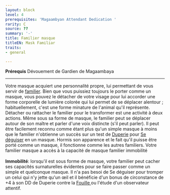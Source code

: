```yaml
---
layout: block
level: 4
prerequisites: 'Magaambyan Attendant Dedication '
rarity: C
source: ??
summary: '-'
title: Familier masque
titleEN: Mask Familiar
traits:
- general

---
```


<p><span id="ctl00_MainContent_DetailedOutput"><strong>Prérequis</strong> Dévouement de Gardien de Magaambaya <br></span></p>
<hr>
<p>Votre masque acquiert une personnalité propre, lui permettant de vous servir de <a href="https://2e.aonprd.com/Familiars.aspx">familier</a>. Bien que vous puissiez toujours le porter comme un masque, vous pouvez le détacher de votre visage pour lui accorder une forme corporelle de lumière colorée qui lui permet de se déplacer alentour ; habituellement, c'est une forme minature de l'animal qu'il représente. Détacher ou rattacher le familier pour le transformer est une activité à deux actions. Même sous sa forme de masque, le familier peut se déplacer autour de son maître et parler d'une voix distincte (s'il peut parler). Il peut être facilement reconnu comme étant plus qu'un simple masque à moins que le familier n'obtienne un succès sur un test de <a href="https://2e.aonprd.com/Skills.aspx?ID=5">Duperie</a> pour <a href="https://2e.aonprd.com/Actions.aspx?ID=46">Se déguiser</a> en un masque. Hormis son apparence et le fait qu'il puisse être porté comme un masque, il fonctionne comme les autres familiers. Votre familier masque a accès à la capacité de masque familier immobilité<br><br><strong>Immobilité</strong>: lorsqu'il est sous forme de masque, votre familier peut cacher ses capacités surnaturelles évidentes pour se faire passer comme un simple et quelconque masque. Il n'a pas besoi de Se déguiser pour tromper un celui qui n'y jette qu'un œil et il bénéficie d'un bonus de circonstance de +4 à son DD de Duperie contre la <a href="https://2e.aonprd.com/Actions.aspx?ID=84">Fouille </a> ou l'étude d'un observateur attentif.&nbsp;</p>